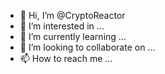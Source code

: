 - 👋 Hi, I’m @CryptoReactor
- 👀 I’m interested in ...
- 🌱 I’m currently learning ...
- 💞️ I’m looking to collaborate on ...
- 📫 How to reach me ...

<!---
CryptoReactor/CryptoReactor is a ✨ special ✨ repository because its `README.md` (this file) appears on your GitHub profile.
You can click the Preview link to take a look at your changes.
--->
